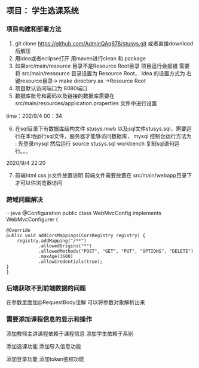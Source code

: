 ## 项目： 学生选课系统

### 项目构建和部署方法
1. git clone https://github.com/AdminQAq678/stusys.git 或者直接download后解压
2. 用idea或者eclipse打开 用maven进行clean 和 package
3. 如果src/main/resource  目录不是Resource Root目录 项目运行会报错 需要将 src/main/ressource 目录设置为
Resource Root， Idea 的设置方式为 右键resource目录-> make directory as ->Resource Root
4. 项目默认访问端口为 8080端口
5. 数据库账号和密码以及链接的数据库需要在src/main/resources/application.properties 文件中进行设置


time：202/9/4 00：34

6. 在sql目录下有数据库结构文件 stusys.mwb 以及sql文件stusys.sql，需要运行在本地运行sql文件，服务器才能够访问数据库，
mysql 控制台运行方法为 : 先登录mysql 然后运行 source stusys.sql
workbench 复制sql语句运行。。。

2020/9/4 22:20

7. 前端html css js文件放置说明
前端文件需要放置在 src/main/webapp目录下才可以供浏览器访问


### 跨域问题解决
···java
@Configuration
public class WebMvcConfig implements WebMvcConfigurer {

    @Override
    public void addCorsMappings(CorsRegistry registry) {
        registry.addMapping("/**")
                .allowedOrigins("*")
                .allowedMethods("POST", "GET", "PUT", "OPTIONS", "DELETE")
                .maxAge(3600)
                .allowCredentials(true);
    }
    }


### 后端获取不到前端数据的问题
在参数里面加@RequestBody注解 可以将参数对象解析出来

### 需要添加课程信息的显示和操作
添加教师主讲课程依赖于课程信息
添加学生依赖于系别

添加选课功能
添加导入信息功能

添加登录功能
添加token鉴权功能



